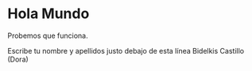# Hola Mundo

Probemos que funciona.

Escribe tu nombre y apellidos justo debajo de esta línea
Bidelkis Castillo (Dora)
